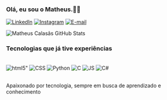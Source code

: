 ### Olá, eu sou o Matheus.🤙🏼

[![LinkedIn](https://img.shields.io/badge/LinkedIn-0077B5?style=for-the-badge&logo=linkedin&logoColor=white)](https://www.linkedin.com/in/MatheusCalasãs/)
[![Instagram](https://img.shields.io/badge/-Instagram-%23E4405F?style=for-the-badge&logo=instagram&logoColor=white)](https://www.instagram.com/mthx.calasas/)
[![E-mail](https://img.shields.io/badge/-Email-000?style=for-the-badge&logo=microsoft-outlook&logoColor=007BFF)](mailto:matheuscalasas2004@hotmail.com)


![Matheus Calasãs GitHub Stats](https://github-readme-stats.vercel.app/api?username=matheuscalasas1&show_icons=true&theme=dark)


### Tecnologias que já tive experiências

<div style="display: inline_block"><br/>
   <img align="center" alt=html5" src="![HTML5](https://img.shields.io/badge/HTML5-E34F26?style=for-the-badge&logo=html5&logoColor=white)" />
   <img align="center" alt="CSS" src="![CSS3](https://img.shields.io/badge/CSS3-1572B6?style=for-the-badge&logo=css3&logoColor=white)" />
   <img align="center" alt="Python" src="![Python](https://img.shields.io/badge/python-3670A0?style=for-the-badge&logo=python&logoColor=ffdd54)" />
     <img align="center" alt="C" src="![C](https://img.shields.io/badge/C-00599C?style=for-the-badge&logo=c&logoColor=white)" />
      <img align="center" alt="JS" src="![JavaScript](https://img.shields.io/badge/JavaScript-F7DF1E?style=for-the-badge&logo=javascript&logoColor=black)" />
       <img align="center" alt="C#" src="![C#](https://img.shields.io/badge/C%23-239120?style=for-the-badge&logo=c-sharp&logoColor=white)" />
</div><br>

Apaixonado por tecnologia, sempre em busca de aprendizado e conhecimento




